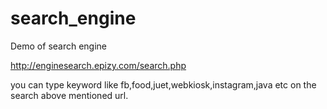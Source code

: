# search_engine
Demo of search engine


http://enginesearch.epizy.com/search.php

you can type keyword like fb,food,juet,webkiosk,instagram,java etc on the search above mentioned url.
